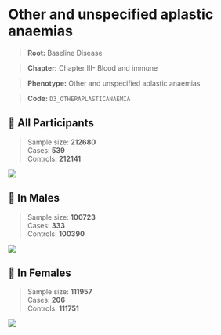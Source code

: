 # Other and unspecified aplastic anaemias

> **Root:** Baseline Disease  

> **Chapter:** Chapter III- Blood and immune  

> **Phenotype:** Other and unspecified aplastic anaemias  

> **Code:** `D3_OTHERAPLASTICANAEMIA`

## 🧪 All Participants  
> Sample size: **212680**  
> Cases: **539**  
> Controls: **212141**
<img src="/Disease/Figures/ALL/Incidence/D3_OTHERAPLASTICANAEMIA.png"/>
<CsvTable src="/Disease/Data/ALL/Incidence/COX_D3_OTHERAPLASTICANAEMIA.csv" label="🔍 View full results" />

## 👨 In Males  
> Sample size: **100723**  
> Cases: **333**  
> Controls: **100390**
<img src="/Disease/Figures/Male/Incidence/D3_OTHERAPLASTICANAEMIA.png"/>
<CsvTable src="/Disease/Data/Male/Incidence/COX_D3_OTHERAPLASTICANAEMIA.csv" label="🔍 View full results" />

## 👩 In Females  
> Sample size: **111957**  
> Cases: **206**  
> Controls: **111751**
<img src="/Disease/Figures/Female/Incidence/D3_OTHERAPLASTICANAEMIA.png"/>
<CsvTable src="/Disease/Data/Female/Incidence/COX_D3_OTHERAPLASTICANAEMIA.csv" label="🔍 View full results" />
